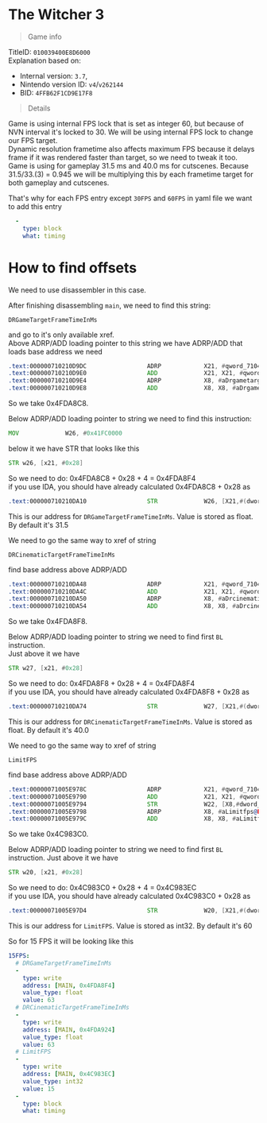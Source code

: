 # The Witcher 3

> Game info

TitleID: `010039400E8D6000`<br>
Explanation based on:
- Internal version: `3.7`, 
- Nintendo version ID: `v4`/`v262144`
- BID: `4FFB62F1CD9E17F8`

> Details

Game is using internal FPS lock that is set as integer 60, but because of NVN interval it's locked to 30. We will be using internal FPS lock to change our FPS target.<br>
Dynamic resolution frametime also affects maximum FPS because it delays frame if it was rendered faster than target, so we need to tweak it too.<br>
Game is using for gameplay 31.5 ms and 40.0 ms for cutscenes. Because 31.5/33.(3) = 0.945 we will be multiplying this by each frametime target for both gameplay and cutscenes.

That's why for each FPS entry except `30FPS` and `60FPS` in yaml file we want to add this entry
```yaml
  -
    type: block
    what: timing

```

# How to find offsets

We need to use disassembler in this case.

After finishing disassembling `main`, we need to find this string:
```
DRGameTargetFrameTimeInMs
```

and go to it's only available xref.<br>
Above ADRP/ADD loading pointer to this string we have ADRP/ADD that loads base address we need
```asm
.text:000000710210D9DC                 ADRP            X21, #qword_7104FDA8C8@PAGE
.text:000000710210D9E0                 ADD             X21, X21, #qword_7104FDA8C8@PAGEOFF
.text:000000710210D9E4                 ADRP            X8, #aDrgametargetfr@PAGE ; "DRGameTargetFrameTimeInMs"
.text:000000710210D9E8                 ADD             X8, X8, #aDrgametargetfr@PAGEOFF ; "DRGameTargetFrameTimeInMs"
```
So we take 0x4FDA8C8.

Below ADRP/ADD loading pointer to string we need to find this instruction:
```asm
MOV             W26, #0x41FC0000
```
below it we have STR that looks like this
```asm
STR w26, [x21, #0x28]
```
So we need to do: 0x4FDA8C8 + 0x28 + 4 = 0x4FDA8F4<br>
if you use IDA, you should have already calculated 0x4FDA8C8 + 0x28 as
```asm
.text:000000710210DA10                 STR             W26, [X21,#(dword_7104FDA8F0 - 0x7104FDA8C8)]
```

This is our address for `DRGameTargetFrameTimeInMs`. Value is stored as float. By default it's 31.5

We need to go the same way to xref of string
```
DRCinematicTargetFrameTimeInMs
```

find base address above ADRP/ADD
```asm
.text:000000710210DA48                 ADRP            X21, #qword_7104FDA8F8@PAGE
.text:000000710210DA4C                 ADD             X21, X21, #qword_7104FDA8F8@PAGEOFF
.text:000000710210DA50                 ADRP            X8, #aDrcinematictar@PAGE ; "DRCinematicTargetFrameTimeInMs"
.text:000000710210DA54                 ADD             X8, X8, #aDrcinematictar@PAGEOFF ; "DRCinematicTargetFrameTimeInMs"
```
So we take 0x4FDA8F8.

Below ADRP/ADD loading pointer to string we need to find first `BL` instruction.<br>
Just above it we have
```asm
STR w27, [x21, #0x28]
```
So we need to do: 0x4FDA8F8 + 0x28 + 4 = 0x4FDA8F4<br>
if you use IDA, you should have already calculated 0x4FDA8F8 + 0x28 as
```asm
.text:000000710210DA74                 STR             W27, [X21,#(dword_7104FDA920 - 0x7104FDA8F8)]
```

This is our address for `DRCinematicTargetFrameTimeInMs`. Value is stored as float. By default it's 40.0

We need to go the same way to xref of string
```
LimitFPS
```

find base address above ADRP/ADD
```asm
.text:00000071005E978C                 ADRP            X21, #qword_7104C983C0@PAGE
.text:00000071005E9790                 ADD             X21, X21, #qword_7104C983C0@PAGEOFF
.text:00000071005E9794                 STR             W22, [X8,#dword_7104C983B8@PAGEOFF]
.text:00000071005E9798                 ADRP            X8, #aLimitfps@PAGE ; "LimitFPS"
.text:00000071005E979C                 ADD             X8, X8, #aLimitfps@PAGEOFF ; "LimitFPS"
```

So we take 0x4C983C0.

Below ADRP/ADD loading pointer to string we need to find first `BL` instruction.
Just above it we have
```asm
STR w20, [x21, #0x28]
```

So we need to do: 0x4C983C0 + 0x28 + 4 = 0x4C983EC<br>
if you use IDA, you should have already calculated 0x4C983C0 + 0x28 as
```asm
.text:00000071005E97D4                 STR             W20, [X21,#(dword_7104C983E8 - 0x7104C983C0)]
```

This is our address for `LimitFPS`. Value is stored as int32. By default it's 60

So for 15 FPS it will be looking like this
```yaml
15FPS:
  # DRGameTargetFrameTimeInMs
  -
    type: write
    address: [MAIN, 0x4FDA8F4]
    value_type: float
    value: 63
  # DRCinematicTargetFrameTimeInMs
  -
    type: write
    address: [MAIN, 0x4FDA924]
    value_type: float
    value: 63
  # LimitFPS
  -
    type: write
    address: [MAIN, 0x4C983EC]
    value_type: int32
    value: 15
  -
    type: block
    what: timing
```

